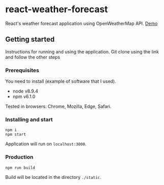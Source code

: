 # react-weather-forecast
React's weather forecast application using OpenWeatherMap API.
[Demo](http://forecast-weather-demo.epizy.com/)

## Getting started
Instructions for running and using the application.
Git clone using the link and follow the other steps

### Prerequisites
You need to install (example of software that I used).

- node v8.9.4
- npm v6.1.0

Tested in browsers: Chrome, Mozilla, Edge, Safari.
### Installing and start

```
npm i
npm start
```

Application will run on `localhost:3000`.

### Production

```
npm run build
```

Build will be located in the directory `./static`.